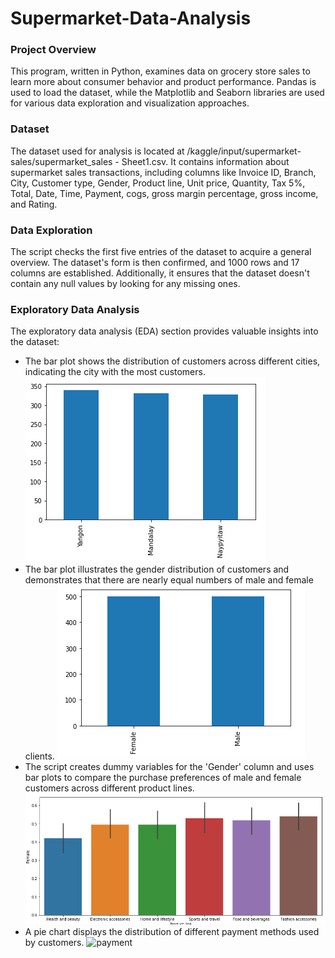 # Supermarket-Data-Analysis

### Project Overview
This program, written in Python, examines data on grocery store sales to learn more about consumer behavior and product performance. Pandas is used to load the dataset, while the Matplotlib and Seaborn libraries are used for various data exploration and visualization approaches.

### Dataset 
The dataset used for analysis is located at /kaggle/input/supermarket-sales/supermarket_sales - Sheet1.csv. It contains information about supermarket sales transactions, including columns like Invoice ID, Branch, City, Customer type, Gender, Product line, Unit price, Quantity, Tax 5%, Total, Date, Time, Payment, cogs, gross margin percentage, gross income, and Rating.

### Data Exploration
The script checks the first five entries of the dataset to acquire a general overview. The dataset's form is then confirmed, and 1000 rows and 17 columns are established. Additionally, it ensures that the dataset doesn't contain any null values by looking for any missing ones.

### Exploratory Data Analysis
The exploratory data analysis (EDA) section provides valuable insights into the dataset:
* The bar plot shows the distribution of customers across different cities, indicating the city with the most customers.
 ![barplot](photos/barplot.PNG)
* The bar plot illustrates the gender distribution of customers and demonstrates that there are nearly equal numbers of male and female clients. 
 ![gender](photos/barplot-gender.PNG)
* The script creates dummy variables for the 'Gender' column and uses bar plots to compare the purchase preferences of male and female customers across different product lines.
 ![female](photos/barplot-female.PNG)
* A pie chart displays the distribution of different payment methods used by customers.
 ![payment](main/payment.PNG)
